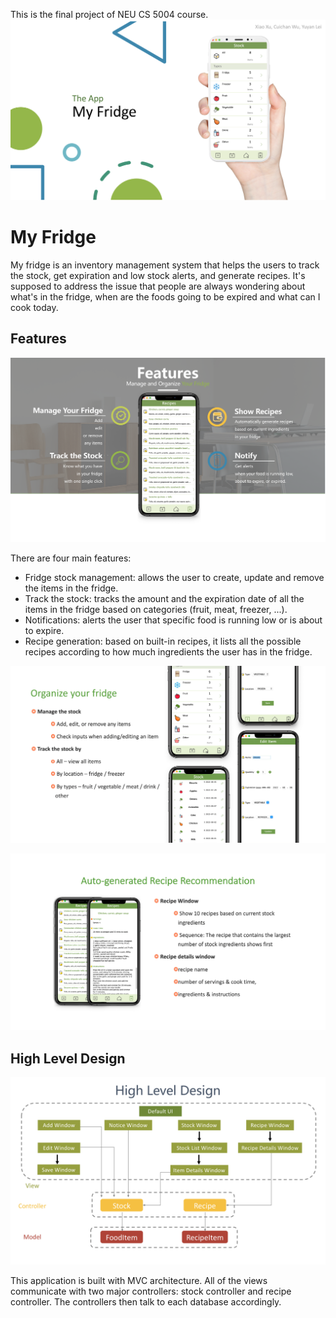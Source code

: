 This is the final project of NEU CS 5004 course.
![cover](./assets/cover.png)

# My Fridge

My fridge is an inventory management system that helps the users to track the stock, get expiration and low stock alerts, and generate recipes. It's supposed to address the issue that people are always wondering about what's in the fridge, when are the foods going to be expired and what can I cook today.

## Features

![features](./assets/features.png)

There are four main features:
- Fridge stock management: allows the user to create, update and remove the items in the fridge.
- Track the stock: tracks the amount and the expiration date of all the items in the fridge based on categories (fruit, meat, freezer, ...).
- Notifications: alerts the user that specific food is running low or is about to expire.
- Recipe generation: based on built-in recipes, it lists all the possible recipes according to how much ingredients the user has in the fridge.

![organize](./assets/organize.png)

![recipe](./assets/recipe.png)

## High Level Design

![high level design](./assets/architecture.png)

This application is built with MVC architecture. All of the views communicate with two major controllers: stock controller and recipe controller. The controllers then talk to each database accordingly.

